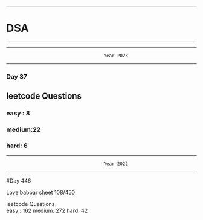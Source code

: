 ******************************************************************************************
# DSA
******************************************************************************************


******************************************************************************************
                                        Year 2023
******************************************************************************************
### Day 37

## leetcode Questions   
### easy : 8
### medium:22
### hard: 6









******************************************************************************************
                                        Year 2022
******************************************************************************************
#Day 446

Love babbar sheet
    108/450
    
leetcode Questions   
easy : 162
medium: 272
hard: 42

 

